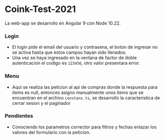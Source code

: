 # Coink-Test-2021

La web-app se desarrollo en Angular 9 con Node 10.22.

### Login
- El login pide el email del usuario y contrasena, el boton de ingresar no se activa hasta que estos campso hayan sido llenados.
- Una vez se haya ingresado en la ventana de factor de doble autenticacion el codigo es `123456`, otro valor presentara error.

### Menu
- Aqui se realiza las peticion al api de compras donde la respuesta para items es null, entonces asigno manualmente unos items que se encuentran en el archivo `constans.ts`, se desarrollo la caracteristica de cerrar sesion y el paginador

### Pendientes

- Conociendo los parametros corrector para filtros y fechas enlazar los valores del formulario con la peticion.
